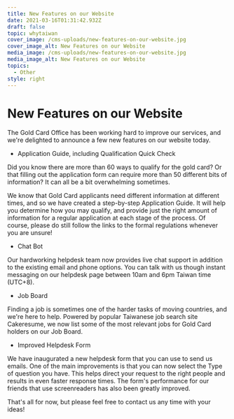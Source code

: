 ```yaml
---
title: New Features on our Website
date: 2021-03-16T01:31:42.932Z
draft: false
topic: whytaiwan
cover_image: /cms-uploads/new-features-on-our-website.jpg
cover_image_alt: New Features on our Website
media_image: /cms-uploads/new-features-on-our-website.jpg
media_image_alt: New Features on our Website
topics:
  - Other
style: right
---
```

# New Features on our Website

The Gold Card Office has been working hard to improve our services, and we're delighted to announce a few new features on our website today.

* Application Guide, including Qualification Quick Check

Did you know there are more than 60 ways to qualify for the gold card? Or that filling out the application form can require more than 50 different bits of information? It can all be a bit overwhelming sometimes.

We know that Gold Card applicants need different information at different times, and so we have created a step-by-step Application Guide. It will help you determine how you may qualify, and provide just the right amount of information for a regular application at each stage of the process.
Of course, please do still follow the links to the formal regulations whenever you are unsure!

* Chat Bot

Our hardworking helpdesk team now provides live chat support in addition to the existing email and phone options. You can talk with us though instant messaging on our helpdesk page between 10am and 6pm Taiwan time (UTC+8).

* Job Board

Finding a job is sometimes one of the harder tasks of moving countries, and we're here to help. Powered by popular Taiwanese job search site Cakeresume, we now list some of the most relevant jobs for Gold Card holders on our Job Board.

* Improved Helpdesk Form

We have inaugurated a new helpdesk form that you can use to send us emails. One of the main improvements is that you can now select the Type of question you have. This helps direct your request to the right people and results in even faster response times. The form's performance for our friends that use screenreaders has also been greatly improved.

That's all for now, but please feel free to contact us any time with your ideas!
